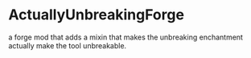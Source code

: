 # ActuallyUnbreakingForge
 a forge mod that adds a mixin that makes the unbreaking enchantment actually make the tool unbreakable.
